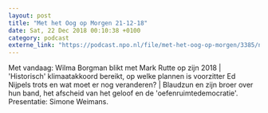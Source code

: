 ```yaml
---
layout: post
title: "Met het Oog op Morgen 21-12-18"
date: Sat, 22 Dec 2018 00:10:38 +0100
category: podcast
externe_link: "https://podcast.npo.nl/file/met-het-oog-op-morgen/3385/nporadio1_met-het-oog-op-morgen_20181222_met-het-oog-op-morgen-21-12-18.mp3"
---
```


Met vandaag: Wilma Borgman blikt met Mark Rutte op zijn 2018 | 'Historisch' klimaatakkoord bereikt, op welke plannen is voorzitter Ed Nijpels trots en wat moet er nog veranderen? | Blaudzun en zijn broer over hun band, het afscheid van het geloof en de 'oefenruimtedemocratie'. Presentatie: Simone Weimans.

